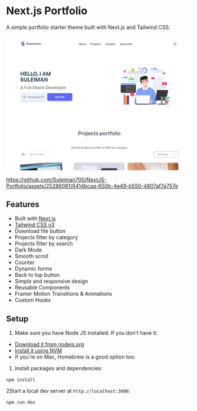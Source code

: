 # Next.js Portfolio

A simple portfolio starter theme built with Next.js and Tailwind CSS.

![img.png](img.png)


https://github.com/Suleiman700/NextJS-Portfolio/assets/25286081/6414bcaa-650b-4e49-b550-4807af7a757e


## Features

-   Built with [Next.js](https://nextjs.org)
-   [Tailwind CSS v3](https://tailwindcss.com)
-   Download file button
-   Projects filter by category
-   Projects filter by search
-   Dark Mode
-   Smooth scroll
-   Counter
-   Dynamic forms
-   Back to top button
-   Simple and responsive design
-   Reusable Components
-   Framer Motion Transitions & Animations
-   Custom Hooks

## Setup

1. Make sure you have Node JS installed. If you don't have it:

-   [Download it from nodejs.org](https://nodejs.org)
-   [Install it using NVM ](https://github.com/nvm-sh/nvm)
-   If you're on Mac, Homebrew is a good option too:

1. Install packages and dependencies:

```
npm install
```

2Start a local dev server at `http://localhost:3000`:

```
npm run dev
```
